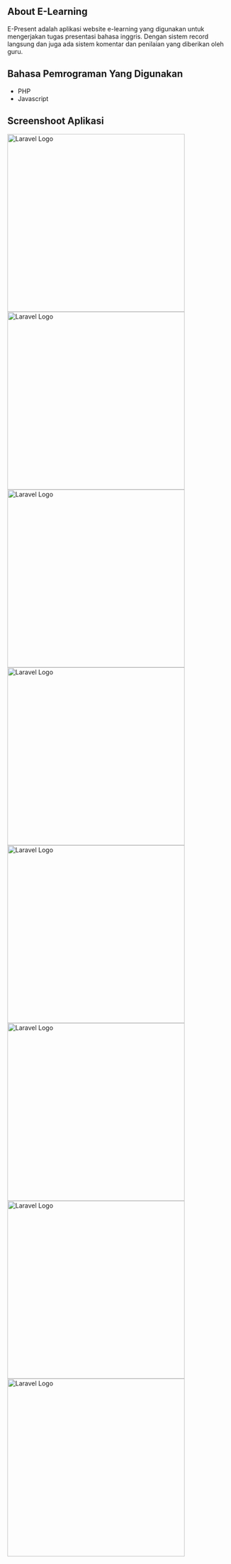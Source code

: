 
## About E-Learning

E-Present adalah aplikasi website e-learning yang digunakan untuk mengerjakan tugas presentasi bahasa inggris. Dengan sistem record langsung dan juga ada sistem komentar dan penilaian yang diberikan oleh guru.

## Bahasa Pemrograman Yang Digunakan

- PHP
- Javascript

## Screenshoot Aplikasi

<img src="https://alif.infonering.com/portofolio/e-present/e-present1.png" width="400" alt="Laravel Logo">
<img src="https://alif.infonering.com/portofolio/e-present/e-present2.png" width="400" alt="Laravel Logo">
<img src="https://alif.infonering.com/portofolio/e-present/e-present3.png" width="400" alt="Laravel Logo">
<img src="https://alif.infonering.com/portofolio/e-present/e-present4.png" width="400" alt="Laravel Logo">
<img src="https://alif.infonering.com/portofolio/e-present/e-present5.png" width="400" alt="Laravel Logo">
<img src="https://alif.infonering.com/portofolio/e-present/e-present6.png" width="400" alt="Laravel Logo">
<img src="https://alif.infonering.com/portofolio/e-present/e-present7.png" width="400" alt="Laravel Logo">
<img src="https://alif.infonering.com/portofolio/e-present/e-present8.png" width="400" alt="Laravel Logo">

